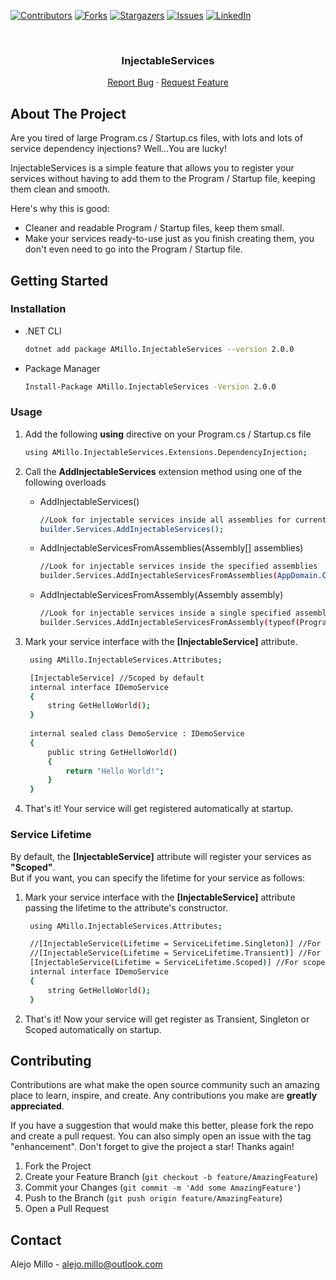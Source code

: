 <a name="readme-top"></a>

[![Contributors][contributors-shield]][contributors-url]
[![Forks][forks-shield]][forks-url]
[![Stargazers][stars-shield]][stars-url]
[![Issues][issues-shield]][issues-url]
[![LinkedIn][linkedin-shield]][linkedin-url]

<!-- PROJECT LOGO -->
<br />
<div align="center">
  <h3 align="center">InjectableServices</h3>

  <p align="center">
    <a href="https://github.com/AlejoMillo00/AMillo.InjectableServices/issues/new?labels=bug&template=bug-report---.md">Report Bug</a>
    ·
    <a href="https://github.com/AlejoMillo00/AMillo.InjectableServices/issues/new?labels=enhancement&template=feature-request---.md">Request Feature</a>
  </p>
</div>

## About The Project

Are you tired of large Program.cs / Startup.cs files, with lots and lots of service dependency injections? Well...You are lucky!

InjectableServices is a simple feature that allows you to register your services without having to add them to the Program / Startup file, keeping them clean and smooth.

Here's why this is good:
* Cleaner and readable Program / Startup files, keep them small.
* Make your services ready-to-use just as you finish creating them, you don't even need to go into the Program / Startup file.

## Getting Started
### Installation
- .NET CLI
  ```sh
  dotnet add package AMillo.InjectableServices --version 2.0.0
  ```
- Package Manager
  ```sh
  Install-Package AMillo.InjectableServices -Version 2.0.0
  ```
### Usage
1. Add the following <strong>using</strong> directive on your Program.cs / Startup.cs file
   ```sh
   using AMillo.InjectableServices.Extensions.DependencyInjection;
   ```
2. Call the <strong>AddInjectableServices</strong> extension method using one of the following overloads
   - AddInjectableServices()
     ```sh
     //Look for injectable services inside all assemblies for current AppDomain
     builder.Services.AddInjectableServices(); 
     ```
   - AddInjectableServicesFromAssemblies(Assembly[] assemblies)
     ```sh
     //Look for injectable services inside the specified assemblies
     builder.Services.AddInjectableServicesFromAssemblies(AppDomain.CurrentDomain.GetAssemblies());
     ```
   - AddInjectableServicesFromAssembly(Assembly assembly)
     ```sh
     //Look for injectable services inside a single specified assembly
     builder.Services.AddInjectableServicesFromAssembly(typeof(Program).Assembly); 
     ```

3. Mark your service interface with the <strong>[InjectableService]</strong> attribute.
   ```sh
    using AMillo.InjectableServices.Attributes;
   
    [InjectableService] //Scoped by default
    internal interface IDemoService
    {
        string GetHelloWorld();
    }
    
    internal sealed class DemoService : IDemoService
    {
        public string GetHelloWorld()
        {
            return "Hello World!";
        }
    }
   ```
   
4. That's it! Your service will get registered automatically at startup.

### Service Lifetime
By default, the <strong>[InjectableService]</strong> attribute will register your services as <strong>"Scoped"</strong>. 
<br />
But if you want, you can specify the lifetime for your service as follows: 
<br/>

1. Mark your service interface with the <strong>[InjectableService]</strong> attribute passing the lifetime to the attribute's constructor.
   ```sh
    using AMillo.InjectableServices.Attributes;
   
    //[InjectableService(Lifetime = ServiceLifetime.Singleton)] //For singleton
    //[InjectableService(Lifetime = ServiceLifetime.Transient)] //For transient
    [InjectableService(Lifetime = ServiceLifetime.Scoped)] //For scoped (default)
    internal interface IDemoService
    {
        string GetHelloWorld();
    }
   ```
2. That's it! Now your service will get register as Transient, Singleton or Scoped automatically on startup.

## Contributing

Contributions are what make the open source community such an amazing place to learn, inspire, and create. Any contributions you make are **greatly appreciated**.

If you have a suggestion that would make this better, please fork the repo and create a pull request. You can also simply open an issue with the tag "enhancement".
Don't forget to give the project a star! Thanks again!

1. Fork the Project
2. Create your Feature Branch (`git checkout -b feature/AmazingFeature`)
3. Commit your Changes (`git commit -m 'Add some AmazingFeature'`)
4. Push to the Branch (`git push origin feature/AmazingFeature`)
5. Open a Pull Request

## Contact

Alejo Millo - alejo.millo@outlook.com

<!-- MARKDOWN LINKS & IMAGES -->
<!-- https://www.markdownguide.org/basic-syntax/#reference-style-links -->
[contributors-shield]: https://img.shields.io/github/contributors/AlejoMillo00/AMillo.InjectableServices.svg?style=for-the-badge
[contributors-url]: https://github.com/AlejoMillo00/AMillo.InjectableServices/graphs/contributors
[forks-shield]: https://img.shields.io/github/forks/AlejoMillo00/AMillo.InjectableServices.svg?style=for-the-badge
[forks-url]: https://github.com/AlejoMillo00/AMillo.InjectableServices/network/members
[stars-shield]: https://img.shields.io/github/stars/AlejoMillo00/AMillo.InjectableServices.svg?style=for-the-badge
[stars-url]: https://github.com/AlejoMillo00/AMillo.InjectableServices/stargazers
[issues-shield]: https://img.shields.io/github/issues/AlejoMillo00/AMillo.InjectableServices.svg?style=for-the-badge
[issues-url]: https://github.com/AlejoMillo00/AMillo.InjectableServices/issues
[linkedin-shield]: https://img.shields.io/badge/-LinkedIn-black.svg?style=for-the-badge&logo=linkedin&colorB=555
[linkedin-url]: https://www.linkedin.com/in/alejo-millo-77371a196/
